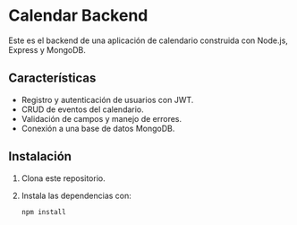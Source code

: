 # Calendar Backend

Este es el backend de una aplicación de calendario construida con Node.js, Express y MongoDB.

## Características

- Registro y autenticación de usuarios con JWT.
- CRUD de eventos del calendario.
- Validación de campos y manejo de errores.
- Conexión a una base de datos MongoDB.

## Instalación

1. Clona este repositorio.
2. Instala las dependencias con:

   ```bash
   npm install